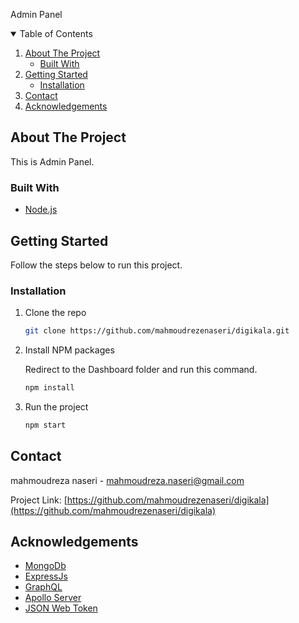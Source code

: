 Admin Panel<!-- TABLE OF CONTENTS -->

<details open="open">
  <summary>Table of Contents</summary>
  <ol>
    <li>
      <a href="#about-the-project">About The Project</a>
      <ul>
        <li><a href="#built-with">Built With</a></li>
      </ul>
    </li>
    <li>
      <a href="#getting-started">Getting Started</a>
      <ul>
        <li><a href="#installation">Installation</a></li>
      </ul>
    </li>
    <li><a href="#contact">Contact</a></li>
    <li><a href="#acknowledgements">Acknowledgements</a></li>
  </ol>
</details>

## About The Project

This is Admin Panel.

### Built With

- [Node.js](https://nodejs.org/)

<!-- GETTING STARTED -->

## Getting Started

Follow the steps below to run this project.

### Installation

1. Clone the repo
   ```sh
   git clone https://github.com/mahmoudrezenaseri/digikala.git
   ```
2. Install NPM packages

   Redirect to the Dashboard folder and run this command.

   ```sh
   npm install
   ```

3. Run the project
   ```sh
   npm start
   ```

<!-- CONTACT -->

## Contact

mahmoudreza naseri - mahmoudreza.naseri@gmail.com

Project Link: [https://github.com/mahmoudrezenaseri/digikala](https://github.com/mahmoudrezenaseri/digikala)

<!-- ACKNOWLEDGEMENTS -->

## Acknowledgements

- [MongoDb](https://www.mongodb.com)
- [ExpressJs](https://expressjs.com)
- [GraphQL](https://graphql.org)
- [Apollo Server](https://www.apollographql.com)
- [JSON Web Token](https://jwt.io)
